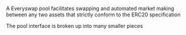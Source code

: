 A Everyswap pool facilitates swapping and automated market making between any two assets that strictly conform
to the ERC20 specification

The pool interface is broken up into many smaller pieces
